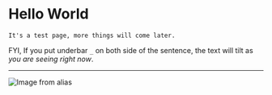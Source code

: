 
<!-- sidebar: false
navbar: false
editLink: false -->
<!-- layout: HomePage -->

# Hello World

``
It's a test page, more things will come later.
``


FYI, If you put underbar `_` on both side of the sentence, the text will tilt as _you are seeing right now_.


---
![Image from alias](Logo.svg)
